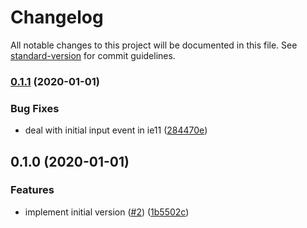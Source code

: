 # Changelog

All notable changes to this project will be documented in this file. See [standard-version](https://github.com/conventional-changelog/standard-version) for commit guidelines.

### [0.1.1](https://github.com/kyubisation/angular-t9n/compare/0.1.0...0.1.1) (2020-01-01)

### Bug Fixes

- deal with initial input event in ie11 ([284470e](https://github.com/kyubisation/angular-t9n/commit/284470e36aca702f482893adda272047a5f2792e))

## 0.1.0 (2020-01-01)

### Features

- implement initial version ([#2](https://github.com/kyubisation/angular-t9n/issues/2)) ([1b5502c](https://github.com/kyubisation/angular-t9n/commit/1b5502cf80926817583eee674cf56c7e5b26301d))
